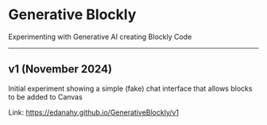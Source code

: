 # Generative Blockly

Experimenting with Generative AI creating Blockly Code

---
## v1 (November 2024)

Initial experiment showing a simple (fake) chat interface that allows blocks to be added to Canvas

Link: https://edanahy.github.io/GenerativeBlockly/v1
